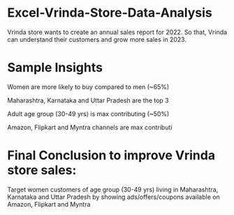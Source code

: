  # Excel-Vrinda-Store-Data-Analysis
  Vrinda store wants to create an annual sales report for 2022. So that, Vrinda can understand their customers and grow more sales in 2023.

 # Sample Insights

  Women are more likely to buy compared to men (~65%)

  Maharashtra, Karnataka and Uttar Pradesh are the top 3

  Adult age group (30-49 yrs) is max contributing (~50%)

  Amazon, Flipkart and Myntra channels are max contributi

  # Final Conclusion to improve Vrinda store sales:

   Target women customers of age group (30-49 yrs) living in Maharashtra, Karnataka and Uttar Pradesh by showing ads/offers/coupons available on Amazon, Flipkart and Myntra
